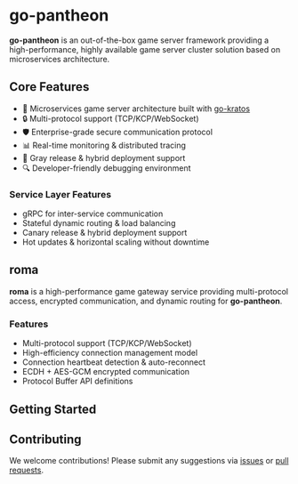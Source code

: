 # go-pantheon

**go-pantheon** is an out-of-the-box game server framework providing a high-performance, highly available game server cluster solution based on microservices architecture.

## Core Features

- 🚀 Microservices game server architecture built with [go-kratos](https://github.com/go-kratos/kratos)
- 🔒 Multi-protocol support (TCP/KCP/WebSocket)
- 🛡️ Enterprise-grade secure communication protocol
- 📊 Real-time monitoring & distributed tracing
- 🔄 Gray release & hybrid deployment support
- 🔍 Developer-friendly debugging environment

### Service Layer Features

- gRPC for inter-service communication
- Stateful dynamic routing & load balancing
- Canary release & hybrid deployment support
- Hot updates & horizontal scaling without downtime

## roma

**roma** is a high-performance game gateway service providing multi-protocol access, encrypted communication, and dynamic routing for **go-pantheon**.

### Features

- Multi-protocol support (TCP/KCP/WebSocket)
- High-efficiency connection management model
- Connection heartbeat detection & auto-reconnect
- ECDH + AES-GCM encrypted communication
- Protocol Buffer API definitions

## Getting Started

## Contributing

We welcome contributions! Please submit any suggestions via [issues](https://github.com/go-pantheon/janus/issues) or [pull requests](https://github.com/go-pantheon/janus/pulls).
